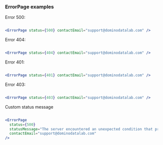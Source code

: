 ### ErrorPage examples

Error 500:

```jsx

<ErrorPage status={500} contactEmail="support@dominodatalab.com" />

```

Error 404:

```jsx

<ErrorPage status={404} contactEmail="support@dominodatalab.com" />

```

Error 401:

```jsx

<ErrorPage status={401} contactEmail="support@dominodatalab.com" />

```

Error 403:

```jsx

<ErrorPage status={403} contactEmail="support@dominodatalab.com" />

```

Custom status message

```jsx

<ErrorPage
  status={500}
  statusMessage="The server encountered an unexpected condition that prevented it from fulfilling the request."
  contactEmail="support@dominodatalab.com"
/>

```
